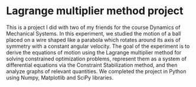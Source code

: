 # Lagrange multiplier method project
This is a project I did with two of my friends for the course Dynamics of Mechanical Systems.
In this experiment, we studied the motion of a ball placed on a wire shaped like a parabola which rotates around its axis of symmetry with a constant angular velocity.
The goal of the experiment is to derive the equations of motion using the Lagrange multiplier method for solving constrained optimization problems, represent them as a system of differential equations via the Constraint Stabilization method, and then analyze graphs of relevant quantities.
We completed the project in Python using Numpy, Matplotlib and SciPy libraries.
